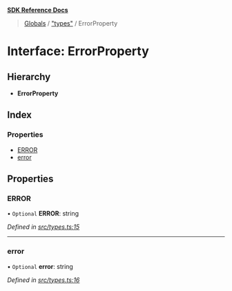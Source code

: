 **[SDK Reference Docs](../README.md)**

> [Globals](../README.md) / ["types"](../modules/_types_.md) / ErrorProperty

# Interface: ErrorProperty

## Hierarchy

- **ErrorProperty**

## Index

### Properties

- [ERROR](_types_.errorproperty.md#error)
- [error](_types_.errorproperty.md#error)

## Properties

### ERROR

• `Optional` **ERROR**: string

_Defined in [src/types.ts:15](https://github.com/distributhor/paygate-sdk/blob/2d6e3c8/src/types.ts#L15)_

---

### error

• `Optional` **error**: string

_Defined in [src/types.ts:16](https://github.com/distributhor/paygate-sdk/blob/2d6e3c8/src/types.ts#L16)_
